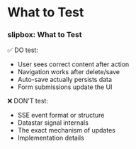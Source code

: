 # What to Test

<!-- Source: slipbox@68468a7de53c CLAUDE.md -->
### slipbox: What to Test

✅ DO test:

- User sees correct content after action
- Navigation works after delete/save
- Auto-save actually persists data
- Form submissions update the UI

❌ DON'T test:

- SSE event format or structure
- Datastar signal internals
- The exact mechanism of updates
- Implementation details
